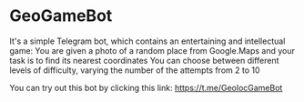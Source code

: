 # GeoGameBot
It's a simple Telegram bot, which contains an entertaining and intellectual game:
    You are given a photo of a random place from Google.Maps and your task is to find its nearest coordinates
    You can choose between different levels of difficulty, varying the number of the attempts from 2 to 10

You can try out this bot by clicking this link:
    https://t.me/GeolocGameBot

